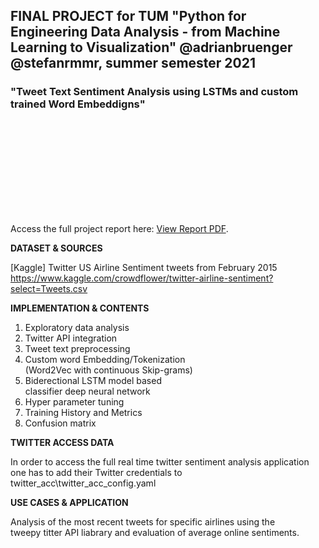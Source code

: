 ## FINAL PROJECT for TUM "Python for Engineering Data Analysis - from Machine Learning to Visualization" @adrianbruenger @stefanrmmr, summer semester 2021

### "Tweet Text Sentiment Analysis using LSTMs and custom trained Word Embeddigns"

<object data="http://yoursite.com/the.pdf" type="application/pdf" width="700px" height="700px">
    <embed src="http://yoursite.com/the.pdf">
        <p>Access the full project report here: <a href="https://github.com/stefanrmmr/twitter_sentiment_lstm/blob/master/ProjectReport_TwitterLSTM_BruengerRummer_2021.pdf">View Report PDF</a>.</p>
    </embed>
</object>

**DATASET & SOURCES**

[Kaggle] Twitter US Airline Sentiment tweets from February 2015  
https://www.kaggle.com/crowdflower/twitter-airline-sentiment?select=Tweets.csv
  
**IMPLEMENTATION & CONTENTS**

1) Exploratory data analysis 
2) Twitter API integration
3) Tweet text preprocessing
4) Custom word Embedding/Tokenization  
 (Word2Vec with continuous Skip-grams)
6) Biderectional LSTM model based  
 classifier deep neural network
8) Hyper parameter tuning
9) Training History and Metrics 
11) Confusion matrix
  
**TWITTER ACCESS DATA**

In order to access the full real time twitter sentiment analysis application    
one has to add their Twitter credentials to twitter_acc\twitter_acc_config.yaml

**USE CASES & APPLICATION**

Analysis of the most recent tweets for specific airlines using the  
tweepy titter API liabrary and evaluation of average online sentiments. 
